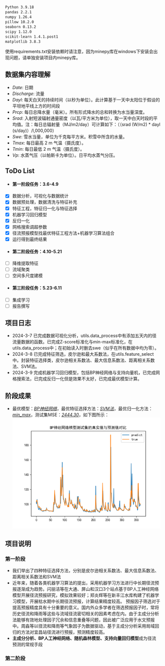 ```
Python 3.9.18
pandas 2.2.1
numpy 1.26.4
pillow 10.2.0
seaborn 0.13.2
scipy 1.12.0
scikit-learn 1.4.1.post1
matplotlib 3.8.3
```
使用requirements.txt安装依赖时请注意，因为minepy库在windows下安装会出现问题，请单独安装项目内minepy库。

## 数据集内容理解
- *Date*: 日期
- *Discharge*: 流量
- *Dayl*: 每天白天的持续时间（以秒为单位）。此计算基于一天中太阳位于假设的平坦地平线上方的时间段
- *Prcp*: 每日总降水量（毫米）。所有形式降水的总和转换为水当量深度。
- *Srad*: 入射短波辐射通量密度（以瓦/平方米为单位），取一天中白天时段的平均值。注：每日总辐射量（MJ/m2/day）可计算如下：（（srad (W/m2) * dayl (s/day)）/l,000,000）
- *Swe*:  雪水当量，单位为千克每平方米。积雪中所含的水量。
- *Tmax*: 每日最高 2 m 气温（摄氏度）。
- *Tmin*: 每日最低 2 m 气温（摄氏度）。
- *Vp*:   水蒸气压（以帕斯卡为单位）。日平均水蒸气分压。

## ToDo List
- #### 第一阶段任务：3.6-4.9
- [x] 数据分析，可视化与数据统计
- [x] 数据预处理，数据清洗与特征补充
- [x] 特征工程，特征归一化与特征选择
- [x] 机器学习回归模型
- [x] 反归一化
- [x] 网格搜索调超参数
- [x] 径流预报模型找最优特征工程方法+机器学习算法组合
- [x] 运行得到最终结果
- #### 第二阶段任务：4.10-5.21
- [ ] 降维提取特征
- [ ] 流域聚类
- [ ] 空间多尺度建模
- #### 第三阶段任务：5.23-6.11
- [ ] 集成学习
- [ ] 报告撰写

## 项目日志
- 2024-3-7 已完成数据可视化分析，utils.data_process中有添加五天内的径流量数据的函数。已完成Z-score标准化与min-max标准化，在utils.data_process中；在初始读入时删去swe（似乎在所有数据中均为零）。
- 2024-3-8 已完成特征筛选，皮尔逊和最大系数法，在utils.feature_select中。封装特征选择类，皮尔逊相关系数法、最大信息系数法、距离相关系数法、SVM法。
- 2024-3-9 完成机器学习回归模型，包括BP神经网络与支持向量机，已完成网格搜索法，已完成反归一化但是效果不太好，已完成最优模型计算。

## 阶段成果
- 最优模型：<u>*BP神经网络*</u>，最优特征选择方法：<u>*SVM法*</u>，最优归一化方法：<u>*min_max*</u>，测试集MSE：<u>*2444.30*</u>，如下图所示：
![image](./result/BP神经网络_test.png)

## 项目说明
### 第一阶段
- 我们举出了四种特征选择方法，分别是皮尔逊相关系数法、最大信息系数法、距离相关系数法和SVM法
- 近年来，随着各类机器学习算法的提出，采用机器学习方法进行中长期径流预报逐渐成为趋势。闪丽洁等在大通、屏山和汉口3个站点基于BP人工神经网络模型开展径流预报研究，模拟效果较好；郑炎辉等在新丰江水库构建了机器学习模型，开展枯水期中长期径流预报，计算结果精度较高。 预报因子筛选对于提高预报精度具有十分重要的意义。国内外众多学者在筛选预报因子时，常将历史径流和降雨等这些与流域径流密切相关的因素考虑在内。由于主成分分析法能够有效地处理因子冗余和信息重叠等问题，因此被广泛应用于水文预报中。周淼等以径流和降雨等气象因子为数据驱动，基于主成分分析采用局域回归的方法对宜昌站径流进行预报，预测精度较高。
- **主成分分析、BP人工神经网络、随机森林模型、支持向量回归模型**成为径流预测的常规手段
### 第二阶段